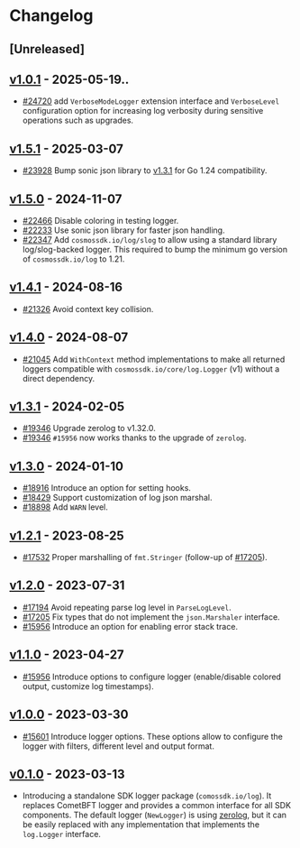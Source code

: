 
# Changelog

## [Unreleased]

## [v1.0.1](https://github.com/cosmos/cosmos-sdk/releases/tag/log/v1.6.0) - 2025-05-19..

* [#24720](https://github.com/cosmos/cosmos-sdk/pull/24720) add `VerboseModeLogger` extension interface and `VerboseLevel` configuration option for increasing log verbosity during sensitive operations such as upgrades.

## [v1.5.1](https://github.com/cosmos/cosmos-sdk/releases/tag/log/v1.5.1) - 2025-03-07

* [#23928](https://github.com/cosmos/cosmos-sdk/pull/23928) Bump sonic json library to [v1.3.1](https://github.com/bytedance/sonic/releases/tag/v1.13.1) for Go 1.24 compatibility.

## [v1.5.0](https://github.com/cosmos/cosmos-sdk/releases/tag/log/v1.5.0) - 2024-11-07

* [#22466](https://github.com/cosmos/cosmos-sdk/pull/22466) Disable coloring in testing logger.
* [#22233](https://github.com/cosmos/cosmos-sdk/pull/22233) Use sonic json library for faster json handling.
* [#22347](https://github.com/cosmos/cosmos-sdk/pull/22347) Add `cosmossdk.io/log/slog` to allow using a standard library log/slog-backed logger. This required to bump the minimum go version of `cosmossdk.io/log` to 1.21.

## [v1.4.1](https://github.com/cosmos/cosmos-sdk/releases/tag/log/v1.4.1) - 2024-08-16

* [#21326](https://github.com/cosmos/cosmos-sdk/pull/21326) Avoid context key collision.

## [v1.4.0](https://github.com/cosmos/cosmos-sdk/releases/tag/log/v1.4.0) - 2024-08-07

* [#21045](https://github.com/cosmos/cosmos-sdk/pull/21045) Add `WithContext` method implementations to make all returned loggers compatible with `cosmossdk.io/core/log.Logger` (v1) without a direct dependency.

## [v1.3.1](https://github.com/cosmos/cosmos-sdk/releases/tag/log/v1.3.1) - 2024-02-05

* [#19346](https://github.com/cosmos/cosmos-sdk/pull/19346) Upgrade zerolog to v1.32.0.
* [#19346](https://github.com/cosmos/cosmos-sdk/pull/19346) `#15956` now works thanks to the upgrade of `zerolog`.

## [v1.3.0](https://github.com/cosmos/cosmos-sdk/releases/tag/log/v1.3.0) - 2024-01-10

* [#18916](https://github.com/cosmos/cosmos-sdk/pull/18916) Introduce an option for setting hooks.
* [#18429](https://github.com/cosmos/cosmos-sdk/pull/18429) Support customization of log json marshal.
* [#18898](https://github.com/cosmos/cosmos-sdk/pull/18898) Add `WARN` level.

## [v1.2.1](https://github.com/cosmos/cosmos-sdk/releases/tag/log/v1.2.1) - 2023-08-25

* [#17532](https://github.com/cosmos/cosmos-sdk/pull/17532) Proper marshalling of `fmt.Stringer` (follow-up of [#17205](https://github.com/cosmos/cosmos-sdk/pull/17205)).

## [v1.2.0](https://github.com/cosmos/cosmos-sdk/releases/tag/log/v1.2.0) - 2023-07-31

* [#17194](https://github.com/cosmos/cosmos-sdk/pull/17194) Avoid repeating parse log level in `ParseLogLevel`.
* [#17205](https://github.com/cosmos/cosmos-sdk/pull/17205) Fix types that do not implement the `json.Marshaler` interface.
* [#15956](https://github.com/cosmos/cosmos-sdk/pull/15956) Introduce an option for enabling error stack trace.

## [v1.1.0](https://github.com/cosmos/cosmos-sdk/releases/tag/log/v1.1.0) - 2023-04-27

* [#15956](https://github.com/cosmos/cosmos-sdk/pull/15956) Introduce options to configure logger (enable/disable colored output, customize log timestamps).

## [v1.0.0](https://github.com/cosmos/cosmos-sdk/releases/tag/log/v1.0.0) - 2023-03-30

* [#15601](https://github.com/cosmos/cosmos-sdk/pull/15601) Introduce logger options. These options allow to configure the logger with filters, different level and output format.

## [v0.1.0](https://github.com/cosmos/cosmos-sdk/releases/tag/log/v0.1.0) - 2023-03-13

* Introducing a standalone SDK logger package (`comossdk.io/log`).
  It replaces CometBFT logger and provides a common interface for all SDK components.
  The default logger (`NewLogger`) is using [zerolog](https://github.com/rs/zerolog),
  but it can be easily replaced with any implementation that implements the `log.Logger` interface.
